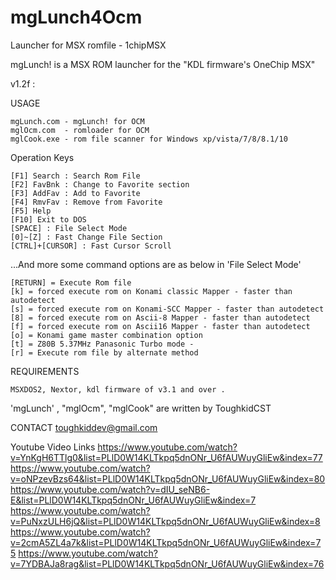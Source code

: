 # mgLunch4Ocm
Launcher for MSX romfile - 1chipMSX


mgLunch! is a MSX ROM launcher for the  "KDL firmware's OneChip MSX"

v1.2f :

USAGE

    mgLunch.com - mgLunch! for OCM 
    mglOcm.com  - romloader for OCM
    mglCook.exe - rom file scanner for Windows xp/vista/7/8/8.1/10 

Operation Keys

    [F1] Search : Search Rom File 
    [F2] FavBnk : Change to Favorite section
    [F3] AddFav : Add to Favorite
    [F4] RmvFav : Remove from Favorite
    [F5] Help 
    [F10] Exit to DOS
    [SPACE] : File Select Mode
    [0]~[Z] : Fast Change File Section
    [CTRL]+[CURSOR] : Fast Cursor Scroll


...And more some command options are as below in 'File Select Mode' 

    [RETURN] = Execute Rom file
    [k] = forced execute rom on Konami classic Mapper - faster than autodetect
    [s] = forced execute rom on Konami-SCC Mapper - faster than autodetect
    [8] = forced execute rom on Ascii-8 Mapper - faster than autodetect
    [f] = forced execute rom on Ascii16 Mapper - faster than autodetect
    [o] = Konami game master combination option
    [t] = Z80B 5.37MHz Panasonic Turbo mode - 
    [r] = Execute rom file by alternate method 

REQUIREMENTS

    MSXDOS2, Nextor, kdl firmware of v3.1 and over .


'mgLunch' , "mglOcm", "mglCook" are written by ToughkidCST


CONTACT
toughkiddev@gmail.com


Youtube Video Links
    https://www.youtube.com/watch?v=YnKgH6TTlg0&list=PLlD0W14KLTkpq5dnONr_U6fAUWuyGliEw&index=77
    https://www.youtube.com/watch?v=oNPzevBzs64&list=PLlD0W14KLTkpq5dnONr_U6fAUWuyGliEw&index=80
    https://www.youtube.com/watch?v=dIU_seNB6-E&list=PLlD0W14KLTkpq5dnONr_U6fAUWuyGliEw&index=7
    https://www.youtube.com/watch?v=PuNxzULH6jQ&list=PLlD0W14KLTkpq5dnONr_U6fAUWuyGliEw&index=8
    https://www.youtube.com/watch?v=2cmA5ZL4a7k&list=PLlD0W14KLTkpq5dnONr_U6fAUWuyGliEw&index=75
    https://www.youtube.com/watch?v=7YDBAJa8rag&list=PLlD0W14KLTkpq5dnONr_U6fAUWuyGliEw&index=76
